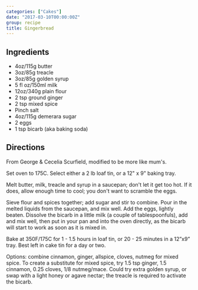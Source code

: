 ```yaml
---
categories: ["Cakes"]
date: "2017-03-10T00:00:00Z"
group: recipe
title: Gingerbread
---
```


## Ingredients

- 4oz/115g butter
- 3oz/85g treacle
- 3oz/85g golden syrup
- 5 fl oz/150ml milk
- 12oz/340g plain flour
- 2 tsp ground ginger
- 2 tsp mixed spice
- Pinch salt
- 4oz/115g demerara sugar
- 2 eggs
- 1 tsp bicarb (aka baking soda)

## Directions

From George & Cecelia Scurfield, modified to be more like mum's.

Set oven to 175C. Select either a 2 lb loaf tin, or a 12" x 9" baking
tray.

Melt butter, milk, treacle and syrup in a saucepan; don't let it get
too hot.  If it does, allow enough time to cool; you don't want to
scramble the eggs.

Sieve flour and spices together; add sugar and stir to combine. Pour
in the melted liquids from the saucepan, and mix well. Add the eggs,
lightly beaten. Dissolve the bicarb in a little milk (a couple of
tablespoonfuls), add and mix well, then put in your pan and into the
oven directly, as the bicarb will start to work as soon as it is mixed
in.

Bake at 350F/175C for 1 - 1.5 hours in loaf tin, or 20 - 25 minutes in
a 12”x9” tray. Best left in cake tin for a day or two.

Options: combine cinnamon, ginger, allspice, cloves, nutmeg for mixed
spice. To create a substitute for mixed spice, try 1.5 tsp ginger, 1.5
cinnamon, 0.25 cloves, 1/8 nutmeg/mace. Could try extra golden syrup,
or swap with a light honey or agave nectar; the treacle is required to
activate the bicarb.
